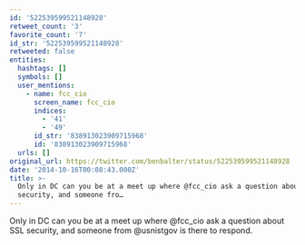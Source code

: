 ```yaml
---
id: '522539599521148928'
retweet_count: '3'
favorite_count: '7'
id_str: '522539599521148928'
retweeted: false
entities:
  hashtags: []
  symbols: []
  user_mentions:
    - name: fcc_cio
      screen_name: fcc_cio
      indices:
        - '41'
        - '49'
      id_str: '838913023909715968'
      id: '838913023909715968'
  urls: []
original_url: https://twitter.com/benbalter/status/522539599521148928
date: '2014-10-16T00:08:43.000Z'
title: >-
  Only in DC can you be at a meet up where @fcc_cio ask a question about SSL
  security, and someone fro…
---
```


Only in DC can you be at a meet up where @fcc_cio ask a question about SSL security, and someone from @usnistgov is there to respond.